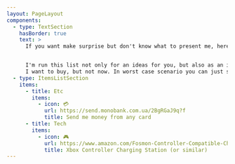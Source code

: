 ```yaml
---
layout: PageLayout
components:
  - type: TextSection
    hasBorder: true
    text: >
      If you want make surprise but don't know what to present me, here are some ideas to help you 😊


      I'm run this list not only for an ideas for you, but also as an ideas for me - for the things which
      I want to buy, but not now. In worst case scenario you can just send me some beer in non-liquid state 💳
  - type: ItemsListSection
    items:
      - title: Etc
        items:
          - icon: 💳
            url: https://send.monobank.com.ua/2BgRGaJ9q?f
            title: Send me money from any card
      - title: Tech
        items:
          - icon: 🎮
            url: https://www.amazon.com/Fosmon-Controller-Compatible-Charging-Rechargeable/dp/B01CDCG4KM/?crid=19VQABUSO65EF&sprefix=xbox+charging+stati,aps,107
            title: Xbox Controller Charging Station (or similar)
---
```

